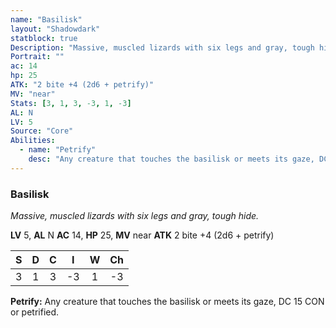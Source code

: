 ```yaml
---
name: "Basilisk"
layout: "Shadowdark"
statblock: true
Description: "Massive, muscled lizards with six legs and gray, tough hide."
Portrait: ""
ac: 14
hp: 25
ATK: "2 bite +4 (2d6 + petrify)"
MV: "near"
Stats: [3, 1, 3, -3, 1, -3]
AL: N
LV: 5
Source: "Core"
Abilities:
  - name: "Petrify"
    desc: "Any creature that touches the basilisk or meets its gaze, DC 15 CON or petrified."
---
```


### Basilisk

_Massive, muscled lizards with six legs and gray, tough hide._

**LV** 5, **AL** N
**AC** 14, **HP** 25, **MV** near
**ATK** 2 bite +4 (2d6 + petrify)

|  S  |  D  |  C  |  I  |  W  |  Ch  |
|:---:|:---:|:---:|:---:|:---:|:----:|
| 3 | 1 | 3 | -3 | 1 | -3 |

**Petrify:** Any creature that touches the basilisk or meets its gaze, DC 15 CON or petrified.

